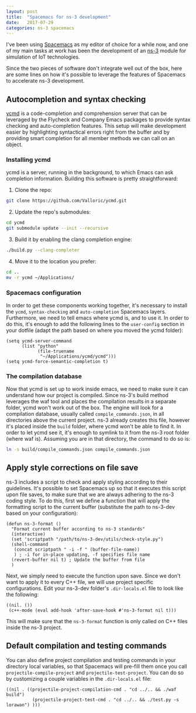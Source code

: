 ```yaml
---
layout: post
title:  "Spacemacs for ns-3 development"
date:   2017-07-29
categories: ns-3 spacemacs
---
```


I've been using [Spacemacs][spacemacs] as my editor of choice for a while now,
and one of my main tasks at work has been the development of an [ns-3][ns-3]
module for simulation of IoT technologies.

Since the two pieces of software don't integrate well out of the box, here are
some lines on how it's possible to leverage the features of Spacemacs to
accelerate ns-3 development.

## Autocompletion and syntax checking ##

[ycmd][ycmd] is a code-completion and comprehension server that can be leveraged
by the Flycheck and Company Emacs packages to provide syntax checking and
auto-completion features. This setup will make development easier by
highlighting syntactical errors right from the buffer and by providing smart
completion for all member methods we can call on an object.

### Installing ycmd

ycmd is a server, running in the background, to which Emacs can ask completion
information. Building this software is pretty straightforward:

1. Clone the repo:
```bash
git clone https://github.com/Valloric/ycmd.git
```
2. Update the repo's submodules:
```bash
cd ycmd
git submodule update --init --recursive
```
3. Build it by enabling the clang completion engine:
```bash
./build.py --clang-completer
```
4. Move it to the location you prefer:
```bash
cd ..
mv -r ycmd ~/Applications/
```

### Spacemacs configuration

In order to get these components working together, it's necessary to install the
`ycmd`, `syntax-checking` and `auto-completion` Spacemacs layers. Furthermore,
we need to tell emacs where ycmd is, and to use it. In order to do this, it's
enough to add the following lines to the `user-config` section in your dotfile
(adapt the path based on where you moved the ycmd folder):

```elisp
(setq ycmd-server-command
      (list "python"
            (file-truename
             "~/Applications/ycmd/ycmd")))
(setq ycmd-force-semantic-completion t)
```

### The compilation database ##

Now that ycmd is set up to work inside emacs, we need to make sure it can
understand how our project is compiled. Since ns-3's build method leverages the
waf tool and places the compilation results in a separate folder, ycmd won't
work out of the box. The engine will look for a compilation database, usually
called `compile_commands.json`, in all directories above the current project.
ns-3 already creates this file, however it's placed inside the `build` folder,
where ycmd won't be able to find it. In order to let ycmd see it, it's enough to
symlink to it from the ns-3 root folder (where waf is). Assuming you are in that
directory, the command to do so is:

```bash
ln -s build/compile_commands.json compile_commands.json
```

## Apply style corrections on file save ##

ns-3 includes a script to check and apply styling according to their guidelines.
It's possible to set Spacemacs up so that it executes this script upon file
saves, to make sure that we are always adhering to the ns-3 coding style. To do
this, first we define a function that will apply the formatting script to the
current buffer (substitute the path to ns-3-dev based on your configuration):

```elisp
(defun ns-3-format ()
  "Format current buffer according to ns-3 standards"
  (interactive)
  (set 'scriptpath "/path/to/ns-3-dev/utils/check-style.py")
  (shell-command
   (concat scriptpath " -i -f " (buffer-file-name))
   ) ; -i for in-place updating, -f specifies file name
  (revert-buffer nil t) ; Update the buffer from file
  )
```

Next, we simply need to execute the function upon save. Since we don't want to
apply it to every C++ file, we will use project specific configurations. Edit
your ns-3-dev folder's `.dir-locals.el` file to look like the following:

```elisp
((nil. ())
 (c++-mode (eval add-hook 'after-save-hook #'ns-3-format nil t)))
```

This will make sure that the `ns-3-format` function is only called on C++ files
inside the ns-3 project.

## Default compilation and testing commands ##

You can also define project compilation and testing commands in your directory
local variables, so that Spacemacs will pre-fill them once you call
`projectile-compile-project` and `projectile-test-project`. You can do so by
customizing a couple variables in the `.dir-locals.el` file:

```elisp
((nil . ((projectile-project-compilation-cmd . "cd ../.. && ./waf build")
          (projectile-project-test-cmd . "cd ../.. && ./test.py -s lorawan") )))
```

[spacemacs]: http://spacemacs.org/
[ns-3]: http://www.nsnam.org/
[ycmd]: https://github.com/Valloric/ycmd
